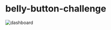 # belly-button-challenge

![dashboard](https://user-images.githubusercontent.com/114575703/217951980-0c0838cc-e953-4ab7-891f-df8ccf5201dd.jpg)
